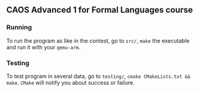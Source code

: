 ## CAOS Advanced 1 for Formal Languages course

### Running

To run the program as like in the contest, go to `src/`, `make` the executable and run it with your `qemu-arm`.

### Testing

To test program in several data, go to `testing/`, `cmake CMakeLists.txt && make`. `CMake` will notify you about success or failure.
